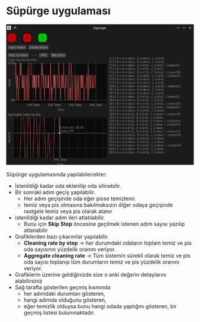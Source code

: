 # Süpürge uygulaması

![alt text](doc/app.png)

Süpürge uygulamasında yapılabilecekler:
- İstenildiği kadar oda eklenilip oda silinebilir.
- Bir sonraki adım geçiş yapılabilir.
    - Her adım geçişinde oda eğer pisse temizlenir.
    - temiz veya pis olmasına bakılmaksızın diğer odaya geçişinde rastgele temiz veya pis olarak atanır
- istenildiği kadar adım ileri atlatılabilir.
    - Bunu için **Skip Step** öncesine geçilmek istenen adım sayısı yazılıp atlanabilir
- Grafiklerden bazı çıkarımlar yapılabilir.
    - **Cleaning rate by step** -> her durumdaki odaların toplam temiz ve pis oda sayısının yüzdelik oranını veriyor.
    - **Aggregate cleaning rate** -> Tüm sistemin sürekli olarak temiz ve pis oda sayısı toplanıp tüm durumların temiz ve pis yüzdelik oranını veriyor.
- Grafiklerin üzerine geldiğinizde size o anki değerin detaylarını alabilirsiniz
- Sağ tarafta gösterilen geçmiş kısmında 
    - her adımdaki durumları gösteren,
    - hangi adımda olduğunu gösteren,
    - eğer temizlik olduysa bunu hangi odada yaptığını gösteren, bir geçmiş listesi bulunmaktadır.